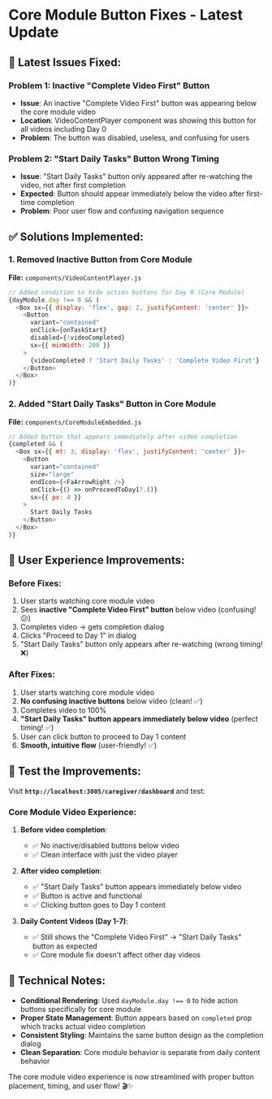 # Core Module Button Fixes - Latest Update

## 🔧 **Latest Issues Fixed:**

### **Problem 1: Inactive "Complete Video First" Button**
- **Issue**: An inactive "Complete Video First" button was appearing below the core module video
- **Location**: VideoContentPlayer component was showing this button for all videos including Day 0
- **Problem**: The button was disabled, useless, and confusing for users

### **Problem 2: "Start Daily Tasks" Button Wrong Timing**
- **Issue**: "Start Daily Tasks" button only appeared after re-watching the video, not after first completion
- **Expected**: Button should appear immediately below the video after first-time completion
- **Problem**: Poor user flow and confusing navigation sequence

## ✅ **Solutions Implemented:**

### **1. Removed Inactive Button from Core Module**
**File:** `components/VideoContentPlayer.js`
```javascript
// Added condition to hide action buttons for Day 0 (Core Module)
{dayModule.day !== 0 && (
  <Box sx={{ display: 'flex', gap: 2, justifyContent: 'center' }}>
    <Button
      variant="contained"
      onClick={onTaskStart}
      disabled={!videoCompleted}
      sx={{ minWidth: 200 }}
    >
      {videoCompleted ? 'Start Daily Tasks' : 'Complete Video First'}
    </Button>
  </Box>
)}
```

### **2. Added "Start Daily Tasks" Button in Core Module**
**File:** `components/CoreModuleEmbedded.js`
```javascript
// Added button that appears immediately after video completion
{completed && (
  <Box sx={{ mt: 3, display: 'flex', justifyContent: 'center' }}>
    <Button
      variant="contained"
      size="large"
      endIcon={<FaArrowRight />}
      onClick={() => onProceedToDay1?.()}
      sx={{ px: 4 }}
    >
      Start Daily Tasks
    </Button>
  </Box>
)}
```

## 🎯 **User Experience Improvements:**

### **Before Fixes:**
1. User starts watching core module video
2. Sees **inactive "Complete Video First" button** below video (confusing! 😕)
3. Completes video → gets completion dialog
4. Clicks "Proceed to Day 1" in dialog
5. "Start Daily Tasks" button only appears after re-watching (wrong timing! ❌)

### **After Fixes:**
1. User starts watching core module video
2. **No confusing inactive buttons** below video (clean! ✅)
3. Completes video to 100%
4. **"Start Daily Tasks" button appears immediately below video** (perfect timing! ✅)
5. User can click button to proceed to Day 1 content
6. **Smooth, intuitive flow** (user-friendly! ✅)

## 🚀 **Test the Improvements:**

Visit **`http://localhost:3005/caregiver/dashboard`** and test:

### **Core Module Video Experience:**
1. **Before video completion**: 
   - ✅ No inactive/disabled buttons below video
   - ✅ Clean interface with just the video player

2. **After video completion**:
   - ✅ "Start Daily Tasks" button appears immediately below video
   - ✅ Button is active and functional
   - ✅ Clicking button goes to Day 1 content

3. **Daily Content Videos (Day 1-7)**:
   - ✅ Still shows the "Complete Video First" → "Start Daily Tasks" button as expected
   - ✅ Core module fix doesn't affect other day videos

## 📝 **Technical Notes:**

- **Conditional Rendering**: Used `dayModule.day !== 0` to hide action buttons specifically for core module
- **Proper State Management**: Button appears based on `completed` prop which tracks actual video completion
- **Consistent Styling**: Maintains the same button design as the completion dialog
- **Clean Separation**: Core module behavior is separate from daily content behavior

The core module video experience is now streamlined with proper button placement, timing, and user flow! 🎬✨